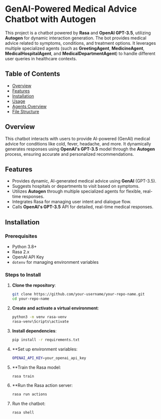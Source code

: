 # GenAI-Powered Medical Advice Chatbot with Autogen

This project is a chatbot powered by **Rasa** and **OpenAI GPT-3.5**, utilizing **Autogen** for dynamic interaction generation. The bot provides medical advice related to symptoms, conditions, and treatment options. It leverages multiple specialized agents (such as **GreetingAgent**, **MedicineAgent**, **MedicalHospitalAgent**, and **MedicalDepartmentAgent**) to handle different user queries in healthcare contexts.

## Table of Contents
- [Overview](#overview)
- [Features](#features)
- [Installation](#installation)
- [Usage](#usage)
- [Agents Overview](#agents-overview)
- [File Structure](#file-structure)

## Overview

This chatbot interacts with users to provide AI-powered (GenAI) medical advice for conditions like cold, fever, headache, and more. It dynamically generates responses using **OpenAI's GPT-3.5** model through the **Autogen** process, ensuring accurate and personalized recommendations.

## Features

- Provides dynamic, AI-generated medical advice using **GenAI** (GPT-3.5).
- Suggests hospitals or departments to visit based on symptoms.
- Utilizes **Autogen** through multiple specialized agents for flexible, real-time responses.
- Integrates Rasa for managing user intent and dialogue flow.
- Calls **OpenAI's GPT-3.5** API for detailed, real-time medical responses.

## Installation

### Prerequisites
- Python 3.8+
- Rasa 2.x
- OpenAI API Key
- `dotenv` for managing environment variables

### Steps to Install

1. **Clone the repository**:
   ```bash
   git clone https://github.com/your-username/your-repo-name.git
   cd your-repo-name
2. **Create and activate a virtual environment**:
   ```bash
   python3 -m venv rasa-venv
   rasa-venv\Scripts\activate
3. **Install dependencies**:
   ```bash
   pip install -r requirements.txt
4. **Set up environment variables:
   ```bash
   OPENAI_API_KEY=your_openai_api_key
5. **Train the Rasa model:
   ```bash
   rasa train
6. **Run the Rasa action server:
   ```bash
   rasa run actions
7. Run the chatbot:
   ```bash
   rasa shell
